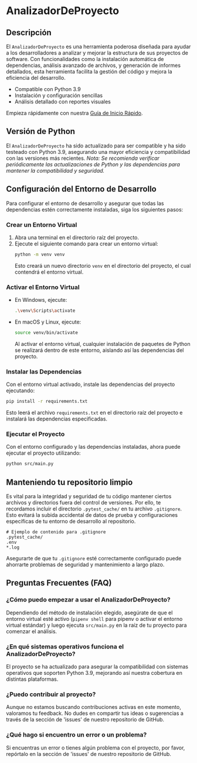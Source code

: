 # AnalizadorDeProyecto

## Descripción
El `AnalizadorDeProyecto` es una herramienta poderosa diseñada para ayudar a los desarrolladores a analizar y mejorar la estructura de sus proyectos de software. Con funcionalidades como la instalación automática de dependencias, análisis avanzado de archivos, y generación de informes detallados, esta herramienta facilita la gestión del código y mejora la eficiencia del desarrollo.

- Compatible con Python 3.9
- Instalación y configuración sencillas
- Análisis detallado con reportes visuales

Empieza rápidamente con nuestra [Guía de Inicio Rápido](#https://github.com/AgustinMadygraf/AnalizadorDeProyecto/blob/main/DOCS/QUICKSTART.MD).

## Versión de Python
El `AnalizadorDeProyecto` ha sido actualizado para ser compatible y ha sido testeado con Python 3.9, asegurando una mayor eficiencia y compatibilidad con las versiones más recientes. *Nota: Se recomienda verificar periódicamente las actualizaciones de Python y las dependencias para mantener la compatibilidad y seguridad.*

## Configuración del Entorno de Desarrollo

Para configurar el entorno de desarrollo y asegurar que todas las dependencias estén correctamente instaladas, siga los siguientes pasos:

### Crear un Entorno Virtual

1. Abra una terminal en el directorio raíz del proyecto.
2. Ejecute el siguiente comando para crear un entorno virtual:
   ```bash
   python -m venv venv
   ```
   Esto creará un nuevo directorio `venv` en el directorio del proyecto, el cual contendrá el entorno virtual.

### Activar el Entorno Virtual

- En Windows, ejecute:
  ```bash
  .\venv\Scripts\activate
  ```
- En macOS y Linux, ejecute:
  ```bash
  source venv/bin/activate
  ```
  Al activar el entorno virtual, cualquier instalación de paquetes de Python se realizará dentro de este entorno, aislando así las dependencias del proyecto.

### Instalar las Dependencias

Con el entorno virtual activado, instale las dependencias del proyecto ejecutando:
```bash
pip install -r requirements.txt
```
Esto leerá el archivo `requirements.txt` en el directorio raíz del proyecto e instalará las dependencias especificadas.

### Ejecutar el Proyecto

Con el entorno configurado y las dependencias instaladas, ahora puede ejecutar el proyecto utilizando:
```bash
python src/main.py
```

## Manteniendo tu repositorio limpio

Es vital para la integridad y seguridad de tu código mantener ciertos archivos y directorios fuera del control de versiones. Por ello, te recordamos incluir el directorio `.pytest_cache/` en tu archivo `.gitignore`. Esto evitará la subida accidental de datos de prueba y configuraciones específicas de tu entorno de desarrollo al repositorio.

```plaintext
# Ejemplo de contenido para .gitignore
.pytest_cache/
.env
*.log
```

Asegurarte de que tu `.gitignore` esté correctamente configurado puede ahorrarte problemas de seguridad y mantenimiento a largo plazo.

## Preguntas Frecuentes (FAQ)

### ¿Cómo puedo empezar a usar el AnalizadorDeProyecto?

Dependiendo del método de instalación elegido, asegúrate de que el entorno virtual esté activo (`pipenv shell` para pipenv o activar el entorno virtual estándar) y luego ejecuta `src/main.py` en la raíz de tu proyecto para comenzar el análisis.

### ¿En qué sistemas operativos funciona el AnalizadorDeProyecto?

El proyecto se ha actualizado para asegurar la compatibilidad con sistemas operativos que soporten Python 3.9, mejorando así nuestra cobertura en distintas plataformas.

### ¿Puedo contribuir al proyecto?

Aunque no estamos buscando contribuciones activas en este momento, valoramos tu feedback. No dudes en compartir tus ideas o sugerencias a través de la sección de 'issues' de nuestro repositorio de GitHub.

### ¿Qué hago si encuentro un error o un problema?

Si encuentras un error o tienes algún problema con el proyecto, por favor, repórtalo en la sección de 'issues' de nuestro repositorio de GitHub.